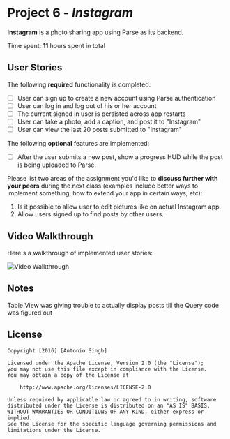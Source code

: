 # Project 6 - *Instagram*

**Instagram** is a photo sharing app using Parse as its backend.

Time spent: **11** hours spent in total

## User Stories

The following **required** functionality is completed:

- [ ] User can sign up to create a new account using Parse authentication
- [ ] User can log in and log out of his or her account
- [ ] The current signed in user is persisted across app restarts
- [ ] User can take a photo, add a caption, and post it to "Instagram"
- [ ] User can view the last 20 posts submitted to "Instagram"

The following **optional** features are implemented:

- [ ] After the user submits a new post, show a progress HUD while the post is being uploaded to Parse.

Please list two areas of the assignment you'd like to **discuss further with your peers** during the next class (examples include better ways to implement something, how to extend your app in certain ways, etc):

1. Is it possible to allow user to edit pictures like on actual Instagram app.
2. Allow users signed up to find posts by other users.

## Video Walkthrough 

Here's a walkthrough of implemented user stories:

<img src='InstagramParseWeek6/InstagramParse/Antonio-gram.gif' title='Video Walkthrough' width='' alt='Video Walkthrough' />

## Notes

Table View was giving trouble to actually display posts till the Query code was figured out

## License

    Copyright [2016] [Antonio Singh]

    Licensed under the Apache License, Version 2.0 (the "License");
    you may not use this file except in compliance with the License.
    You may obtain a copy of the License at

        http://www.apache.org/licenses/LICENSE-2.0

    Unless required by applicable law or agreed to in writing, software
    distributed under the License is distributed on an "AS IS" BASIS,
    WITHOUT WARRANTIES OR CONDITIONS OF ANY KIND, either express or implied.
    See the License for the specific language governing permissions and
    limitations under the License.
